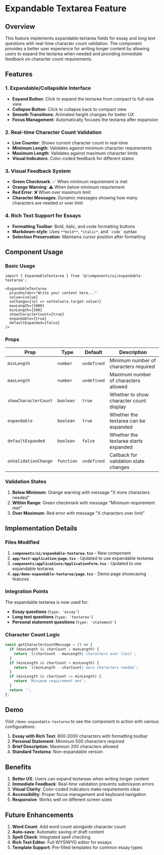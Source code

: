 # Expandable Textarea Feature

## Overview

This feature implements expandable textarea fields for essay and long text questions with real-time character count validation. The component provides a better user experience for writing longer content by allowing users to expand the textarea when needed and providing immediate feedback on character count requirements.

## Features

### 1. Expandable/Collapsible Interface
- **Expand Button**: Click to expand the textarea from compact to full-size view
- **Collapse Button**: Click to collapse back to compact view
- **Smooth Transitions**: Animated height changes for better UX
- **Focus Management**: Automatically focuses the textarea after expansion

### 2. Real-time Character Count Validation
- **Live Counter**: Shows current character count in real-time
- **Minimum Length**: Validates against minimum character requirements
- **Maximum Length**: Validates against maximum character limits
- **Visual Indicators**: Color-coded feedback for different states

### 3. Visual Feedback System
- **Green Checkmark**: ✅ When minimum requirement is met
- **Orange Warning**: ⚠️ When below minimum requirement
- **Red Error**: ❌ When over maximum limit
- **Character Messages**: Dynamic messages showing how many characters are needed or over limit

### 4. Rich Text Support for Essays
- **Formatting Toolbar**: Bold, italic, and code formatting buttons
- **Markdown-style**: Uses `**bold**`, `*italic*`, and `` `code` `` syntax
- **Selection Preservation**: Maintains cursor position after formatting

## Component Usage

### Basic Usage
```tsx
import { ExpandableTextarea } from '@/components/ui/expandable-textarea';

<ExpandableTextarea
  placeholder="Write your content here..."
  value={value}
  onChange={(e) => setValue(e.target.value)}
  maxLength={1000}
  minLength={500}
  showCharacterCount={true}
  expandable={true}
  defaultExpanded={false}
/>
```

### Props

| Prop | Type | Default | Description |
|------|------|---------|-------------|
| `minLength` | `number` | `undefined` | Minimum number of characters required |
| `maxLength` | `number` | `undefined` | Maximum number of characters allowed |
| `showCharacterCount` | `boolean` | `true` | Whether to show character count display |
| `expandable` | `boolean` | `true` | Whether the textarea can be expanded |
| `defaultExpanded` | `boolean` | `false` | Whether the textarea starts expanded |
| `onValidationChange` | `function` | `undefined` | Callback for validation state changes |

### Validation States

1. **Below Minimum**: Orange warning with message "X more characters needed"
2. **Within Range**: Green checkmark with message "Minimum requirement met"
3. **Over Maximum**: Red error with message "X characters over limit"

## Implementation Details

### Files Modified

1. **`components/ui/expandable-textarea.tsx`** - New component
2. **`app/test-application/page.tsx`** - Updated to use expandable textarea
3. **`components/applications/ApplicationForm.tsx`** - Updated to use expandable textarea
4. **`app/demo-expandable-textarea/page.tsx`** - Demo page showcasing features

### Integration Points

The expandable textarea is now used for:
- **Essay questions** (`type: 'essay'`)
- **Long text questions** (`type: 'textarea'`)
- **Personal statement questions** (`type: 'statement'`)

### Character Count Logic

```typescript
const getCharacterCountMessage = () => {
  if (maxLength && charCount > maxLength) {
    return `${charCount - maxLength} characters over limit`;
  }
  if (minLength && charCount < minLength) {
    return `${minLength - charCount} more characters needed`;
  }
  if (minLength && charCount >= minLength) {
    return 'Minimum requirement met';
  }
  return '';
};
```

## Demo

Visit `/demo-expandable-textarea` to see the component in action with various configurations:

1. **Essay with Rich Text**: 800-2000 characters with formatting toolbar
2. **Personal Statement**: Minimum 500 characters required
3. **Brief Description**: Maximum 200 characters allowed
4. **Standard Textarea**: Non-expandable version

## Benefits

1. **Better UX**: Users can expand textareas when writing longer content
2. **Immediate Feedback**: Real-time validation prevents submission errors
3. **Visual Clarity**: Color-coded indicators make requirements clear
4. **Accessibility**: Proper focus management and keyboard navigation
5. **Responsive**: Works well on different screen sizes

## Future Enhancements

1. **Word Count**: Add word count alongside character count
2. **Auto-save**: Automatic saving of draft content
3. **Spell Check**: Integrated spell checking
4. **Rich Text Editor**: Full WYSIWYG editor for essays
5. **Template Support**: Pre-filled templates for common essay types